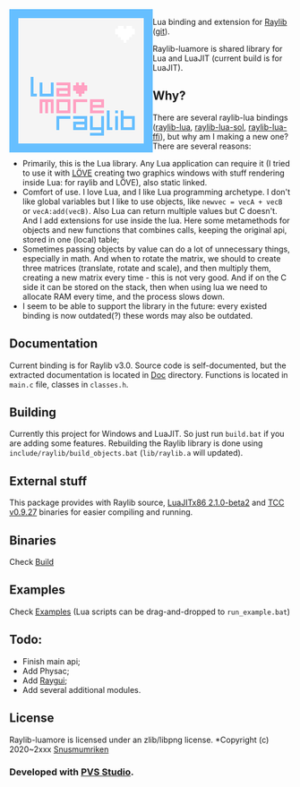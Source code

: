 <img align="left" src="logo/raylib_luamore_256x256.png" width=256>

Lua binding and extension for [Raylib](https://www.raylib.com) \([git](https://github.com/raysan5/raylib)\).

Raylib-luamore is shared library for Lua and LuaJIT (current build is for LuaJIT). 

## Why?
There are several raylib-lua bindings 
([raylib-lua](https://github.com/raysan5/raylib-lua), 
[raylib-lua-sol](https://github.com/RobLoach/raylib-lua-sol), 
[raylib-lua-ffi](https://gist.github.com/alexander-matz/f8ee4eb9fdf676203d70c1e5e329a6ec)), 
but why am I making a new one?
There are several reasons:
* Primarily, this is the Lua library. Any Lua application can require it (I tried to use it with [LÖVE](https://love2d.org) creating two graphics windows with stuff rendering inside Lua: for raylib and LÖVE), also static linked.
* Comfort of use. I love Lua, and I like Lua programming archetype. I don't like global variables but I like to use objects, like `newvec = vecA + vecB` or `vecA:add(vecB)`. Also Lua can return multiple values but C doesn't. And I add extensions for use inside the lua. Here some metamethods for objects and new functions that combines calls, keeping the original api, stored in one (local) table;
* Sometimes passing objects by value can do a lot of unnecessary things, especially in math. And when to rotate the matrix, we should to create three matrices (translate, rotate and scale), and then multiply them, creating a new matrix every time - this is not very good. And if on the C side it can be stored on the stack, then when using lua we need to allocate RAM every time, and the process slows down.
* I seem to be able to support the library in the future: every existed binding is now outdated(?) these words may also be outdated.

## Documentation
Current binding is for Raylib v3.0. Source code is self-documented, but the extracted documentation is located in [Doc](doc) directory.
Functions is located in `main.c` file, classes in `classes.h`.

## Building
Currently this project for Windows and LuaJIT. So just run `build.bat` if you are adding some features.
Rebuilding the Raylib library is done using `include/raylib/build_objects.bat` (`lib/raylib.a` will updated).

## External stuff
This package provides with Raylib source, [LuaJITx86 2.1.0-beta2](http://luajit.org) and [TCC v0.9.27](https://bellard.org/tcc/) binaries for easier compiling and running.

## Binaries
Check [Build](build)

## Examples
Check [Examples](build/examples) (Lua scripts can be drag-and-dropped to `run_example.bat`)

## Todo:
* Finish main api;
* Add Physac;
* Add [Raygui](https://github.com/raysan5/raygui);
* Add several additional modules.

## License
Raylib-luamore is licensed under an zlib/libpng license.
*Copyright (c) 2020~2xxx [Snusmumriken](@HDPLocust)

### Developed with [PVS Studio](https://www.viva64.com/en/pvs-studio/).